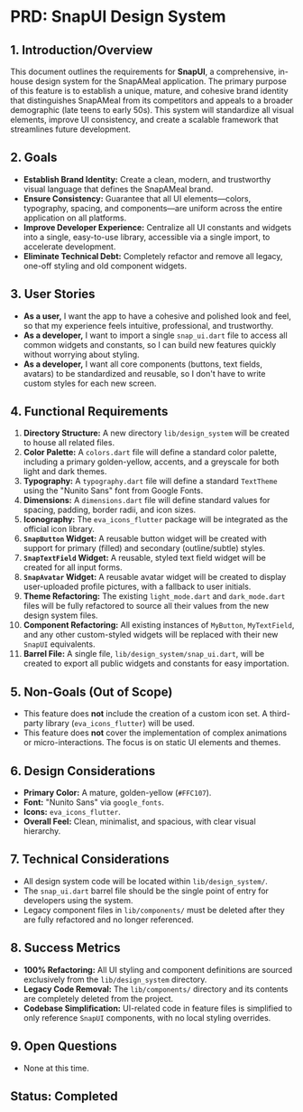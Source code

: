 # PRD: SnapUI Design System

## 1. Introduction/Overview

This document outlines the requirements for **SnapUI**, a comprehensive, in-house design system for the SnapAMeal application. The primary purpose of this feature is to establish a unique, mature, and cohesive brand identity that distinguishes SnapAMeal from its competitors and appeals to a broader demographic (late teens to early 50s). This system will standardize all visual elements, improve UI consistency, and create a scalable framework that streamlines future development.

## 2. Goals

- **Establish Brand Identity:** Create a clean, modern, and trustworthy visual language that defines the SnapAMeal brand.
- **Ensure Consistency:** Guarantee that all UI elements—colors, typography, spacing, and components—are uniform across the entire application on all platforms.
- **Improve Developer Experience:** Centralize all UI constants and widgets into a single, easy-to-use library, accessible via a single import, to accelerate development.
- **Eliminate Technical Debt:** Completely refactor and remove all legacy, one-off styling and old component widgets.

## 3. User Stories

- **As a user,** I want the app to have a cohesive and polished look and feel, so that my experience feels intuitive, professional, and trustworthy.
- **As a developer,** I want to import a single `snap_ui.dart` file to access all common widgets and constants, so I can build new features quickly without worrying about styling.
- **As a developer,** I want all core components (buttons, text fields, avatars) to be standardized and reusable, so I don't have to write custom styles for each new screen.

## 4. Functional Requirements

1.  **Directory Structure:** A new directory `lib/design_system` will be created to house all related files.
2.  **Color Palette:** A `colors.dart` file will define a standard color palette, including a primary golden-yellow, accents, and a greyscale for both light and dark themes.
3.  **Typography:** A `typography.dart` file will define a standard `TextTheme` using the "Nunito Sans" font from Google Fonts.
4.  **Dimensions:** A `dimensions.dart` file will define standard values for spacing, padding, border radii, and icon sizes.
5.  **Iconography:** The `eva_icons_flutter` package will be integrated as the official icon library.
6.  **`SnapButton` Widget:** A reusable button widget will be created with support for primary (filled) and secondary (outline/subtle) styles.
7.  **`SnapTextField` Widget:** A reusable, styled text field widget will be created for all input forms.
8.  **`SnapAvatar` Widget:** A reusable avatar widget will be created to display user-uploaded profile pictures, with a fallback to user initials.
9.  **Theme Refactoring:** The existing `light_mode.dart` and `dark_mode.dart` files will be fully refactored to source all their values from the new design system files.
10. **Component Refactoring:** All existing instances of `MyButton`, `MyTextField`, and any other custom-styled widgets will be replaced with their new `SnapUI` equivalents.
11. **Barrel File:** A single file, `lib/design_system/snap_ui.dart`, will be created to export all public widgets and constants for easy importation.

## 5. Non-Goals (Out of Scope)

- This feature does **not** include the creation of a custom icon set. A third-party library (`eva_icons_flutter`) will be used.
- This feature does **not** cover the implementation of complex animations or micro-interactions. The focus is on static UI elements and themes.

## 6. Design Considerations

- **Primary Color:** A mature, golden-yellow (`#FFC107`).
- **Font:** "Nunito Sans" via `google_fonts`.
- **Icons:** `eva_icons_flutter`.
- **Overall Feel:** Clean, minimalist, and spacious, with clear visual hierarchy.

## 7. Technical Considerations

- All design system code will be located within `lib/design_system/`.
- The `snap_ui.dart` barrel file should be the single point of entry for developers using the system.
- Legacy component files in `lib/components/` must be deleted after they are fully refactored and no longer referenced.

## 8. Success Metrics

- **100% Refactoring:** All UI styling and component definitions are sourced exclusively from the `lib/design_system` directory.
- **Legacy Code Removal:** The `lib/components/` directory and its contents are completely deleted from the project.
- **Codebase Simplification:** UI-related code in feature files is simplified to only reference `SnapUI` components, with no local styling overrides.

## 9. Open Questions

- None at this time.

## Status: Completed 